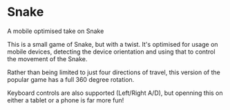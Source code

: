 # Snake

A mobile optimised take on Snake

This is a small game of Snake, but with a twist. It's optimised for usage on mobile devices, detecting the device orientation and using that to control the movement of the Snake.

Rather than being limited to just four directions of travel, this version of the popular game has a full 360 degree rotation.

Keyboard controls are also supported (Left/Right A/D), but openning this on either a tablet or a phone is far more fun!

